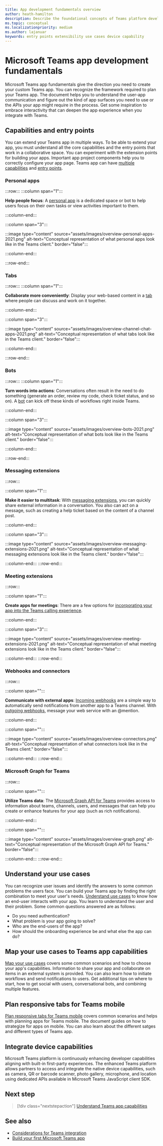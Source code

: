 ```yaml
---
title: App development fundamentals overview
author: heath-hamilton
description: Describe the foundational concepts of Teams platform development, such as app capabilities and entry points, understanding use cases and mapping them to app capabilities, and planning apps.
ms.topic: conceptual
ms.localizationpriority: medium
ms.author: lajanuar
keywords: entry points extensibility use cases device capability
---
```


# Microsoft Teams app development fundamentals

Microsoft Teams app fundamentals give the direction you need to create your custom Teams app. You can recognize the framework required to plan your Teams app. The document helps you to understand the user-app communication and figure out the kind of app surfaces you need to use or the APIs your app might require in the process. Get some inspiration to embrace interactivity that can deepen the app experience when you integrate with Teams.

## Capabilities and entry points

You can extend your Teams app in multiple ways. To be able to extend your app, you must understand all the core capabilities and the entry points that work in a collaborative space. You can experiment with the extension points for building your apps. Important app project components help you to correctly configure your app page. Teams app can have [multiple capabilities](../concepts/capabilities-overview.md) and [entry points](../concepts/extensibility-points.md).

### Personal apps

:::row:::
   :::column span="1":::

**Help people focus**: A [personal app](concepts/design/personal-apps.md) is a dedicated space or bot to help users focus on their own tasks or view activities important to them.

   :::column-end:::

   :::column span="3":::

:::image type="content" source="assets/images/overview-personal-apps-2021.png" alt-text="Conceptual representation of what personal apps look like in the Teams client." border="false":::

   :::column-end:::

:::row-end:::

### Tabs

:::row:::
   :::column span="1":::

**Collaborate more conveniently**: Display your web-based content in a [tab](tabs/what-are-tabs.md) where people can discuss and work on it together.

   :::column-end:::

   :::column span="3":::

:::image type="content" source="assets/images/overview-channel-chat-apps-2021.png" alt-text="Conceptual representation of what tabs look like in the Teams client." border="false":::

   :::column-end:::

:::row-end:::

### Bots

:::row:::
   :::column span="1":::

**Turn words into actions**: Conversations often result in the need to do something (generate an order, review my code, check ticket status, and so on). A [bot](bots/what-are-bots.md) can kick off these kinds of workflows right inside Teams.

   :::column-end:::

   :::column span="3":::

:::image type="content" source="assets/images/overview-bots-2021.png" alt-text="Conceptual representation of what bots look like in the Teams client." border="false":::

   :::column-end:::

:::row-end:::

### Messaging extensions

:::row:::

   :::column span="1":::

**Make it easier to multitask**: With [messaging extensions](messaging-extensions/what-are-messaging-extensions.md), you can quickly share external information in a conversation. You also can act on a message, such as creating a help ticket based on the content of a channel post.

   :::column-end:::

   :::column span="3":::

:::image type="content" source="assets/images/overview-messaging-extensions-2021.png" alt-text="Conceptual representation of what messaging extensions look like in the Teams client." border="false":::

   :::column-end:::
:::row-end:::

### Meeting extensions

:::row:::

   :::column span="1":::

**Create apps for meetings**: There are a few options for [incorporating your app into the Teams calling experience](apps-in-teams-meetings/design/designing-apps-in-meetings.md).

   :::column-end:::

   :::column span="3":::

:::image type="content" source="assets/images/overview-meeting-extensions-2021.png" alt-text="Conceptual representation of what meeting extensions look like in the Teams client." border="false":::

   :::column-end:::
:::row-end:::

### Webhooks and connectors

:::row:::

   :::column span="":::

**Communicate with external apps**: [Incoming webhooks](webhooks-and-connectors/what-are-webhooks-and-connectors.md#incoming-webhooks) are a simple way to automatically send notifications from another app to a Teams channel. With [outgoing webhooks](webhooks-and-connectors/what-are-webhooks-and-connectors.md#outgoing-webhooks), message your web service with an @mention.

   :::column-end:::

   :::column span="":::

:::image type="content" source="assets/images/overview-connectors.png" alt-text="Conceptual representation of what connectors look like in the Teams client." border="false":::

   :::column-end:::
:::row-end:::

### Microsoft Graph for Teams

:::row:::

   :::column span="":::

**Utilize Teams data**: The [Microsoft Graph API for Teams](/graph/teams-concept-overview) provides access to information about teams, channels, users, and messages that can help you create or enhance features for your app (such as rich notifications).

   :::column-end:::

   :::column span="":::

:::image type="content" source="assets/images/overview-graph.png" alt-text="Conceptual representation of the Microsoft Graph API for Teams." border="false":::

   :::column-end:::
:::row-end:::

## Understand your use cases

You can recognize user issues and identify the answers to some common problems the users face. You can build your Teams app by finding the right combination to meet your user's needs. [Understand use cases](../concepts/design/understand-use-cases.md) to know how an end-user interacts with your app. You learn to understand the user and their problem. Some common questions answered are as follows:

* Do you need authentication?
* What problem is your app going to solve?
* Who are the end-users of the app?
* How should the onboarding experience be and what else the app can do?

## Map your use cases to Teams app capabilities

[Map your use cases](../concepts/design/map-use-cases.md) covers some common scenarios and how to choose your app's capabilities. Information to share your app and collaborate on items in an external system is provided. You can also learn how to initiate workflows and send notifications to users. Get additional tips on where to start, how to get social with users, conversational bots, and combining multiple features.

## Plan responsive tabs for Teams mobile
[Plan responsive tabs for Teams mobile](../concepts/design/plan-responsive-tabs-for-teams-mobile.md) covers common scenarios and helps with planning apps for Teams mobile. The document guides on how to strategize for apps on mobile. You can also learn about the different satges and different types of Teams app.

## Integrate device capabilities

Microsoft Teams platform is continuously enhancing developer capabilities aligning with built-in first-party experiences. The enhanced Teams platform allows partners to access and integrate the native device capabilities, such as camera, QR or barcode scanner, photo gallery, microphone, and location using dedicated APIs available in Microsoft Teams JavaScript client SDK.

## Next step

> [!div class="nextstepaction"]
> [Understand Teams app capabilities](capabilities-overview.md)

## See also

* [Considerations for Teams integration](../samples/integrating-web-apps.md)
* [Build your first Microsoft Teams app](../build-your-first-app/build-first-app-overview.md)
